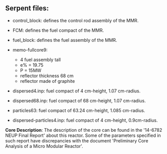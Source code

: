 Serpent files:
--------------
* control_block: defines the control rod assembly of the MMR.

* FCM: defines the fuel compact of the MMR.

* fuel_block: defines the fuel assembly of the MMR.

* memo-fullcore9:
	- 4 fuel assembly tall
	- e% = 19.75
	- P = 15MW
	- reflector thickness 68 cm
	- reflector made of graphite

* dispersed4.inp: fuel compact of 4 cm-height, 1.07 cm-radius.
* dispersed68.inp: fuel compact of 68 cm-height, 1.07 cm-radius.
* particles63: fuel compact of 63.24 cm-height, 1.085 cm-radius.
* dispersed-particles4.inp: fuel compact of 4 cm-height, 0.9cm-radius.

**Core Description**: The description of the core can be found in the '14-6782 NEUP Final Report' about this reactor.
Some of the parameters specified in such report have discrepancies with the document 'Preliminary Core Analysis of a Micro Modular Reactor'.
